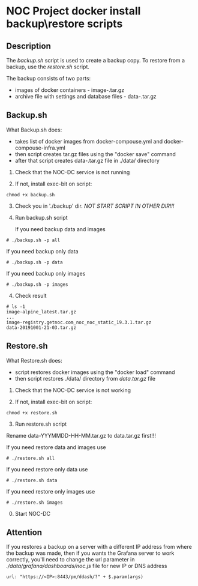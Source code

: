 NOC Project docker install backup\restore scripts
=================================================

Description
-------

The *backup.sh* script is used to create a backup copy. 
To restore from a backup, use the *restore.sh* script.

The backup consists of two parts: 
* images of docker containers - image-<name data image>.tar.gz
* archive file with settings and database files - data-<data and time create backup>.tar.gz

Backup.sh
-------

What Backup.sh does:
* takes list of docker images from docker-compouse.yml and docker-compouse-infra.yml
* then script creates tar.gz files using the "docker save" command
* after that script creates data-<data and time create backup>.tar.gz file in ./data/ directory

1. Check that the NOC-DC service is not running

2. If not, install exec-bit on script: 
 ```
 chmod +x backup.sh
 ```
3. Check you in './backup' dir. *NOT START SCRIPT IN OTHER DIR!!!* 
4. Run backup.sh script
   
   If you need backup data and images
```
# ./backup.sh -p all
```

   If you need backup only data
```
# ./backup.sh -p data
```

   If you need backup only images
```
# ./backup.sh -p images
```
4. Check result
```
# ls -1
image-alpine_latest.tar.gz
...
image-registry.getnoc.com_noc_noc_static_19.3.1.tar.gz
data-20191001-21-03.tar.gz
```

Restore.sh
-------

What Restore.sh does:
* script restores docker images  using the "docker load" command
* then script restores ./data/ directory from  *data.tar.gz* file


1. Check that the NOC-DC service is not working

2. If not, install exec-bit on script: 
```
chmod +x restore.sh
```
3. Run restore.sh script

Rename data-YYYMMDD-HH-MM.tar.gz to data.tar.gz first!!!

If you need restore data and images use
```
# ./restore.sh all
```
If you need restore only data use
```
# ./restore.sh data
```
If you need restore only images use
```
# ./restore.sh images
```
0. Start NOC-DC


Attention
-------
If you restores a backup on a server with a different IP address from where the backup was made,
then if you wants the Grafana server to work correctly, you'll need to change the url parameter
in *./data/grafana/dashboards/noc.js* file for new IP or DNS address

```
url: "https://<IP>:8443/pm/ddash/?" + $.param(args)
```

